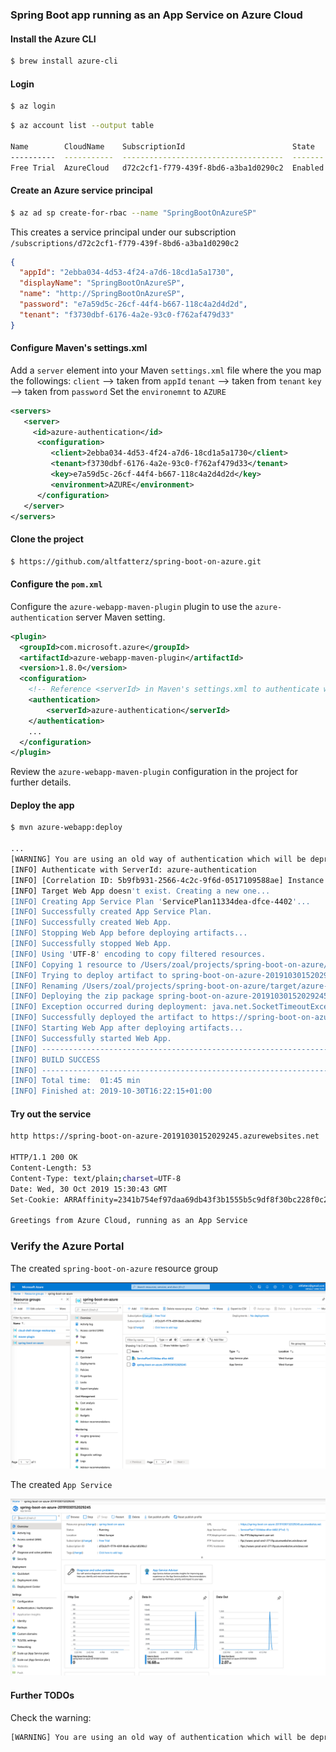 ### Spring Boot app running as an App Service on Azure Cloud

#### Install the Azure CLI

```bash
$ brew install azure-cli
```

#### Login

```bash
$ az login
```

```bash
$ az account list --output table

Name        CloudName    SubscriptionId                        State    IsDefault
----------  -----------  ------------------------------------  -------  -----------
Free Trial  AzureCloud   d72c2cf1-f779-439f-8bd6-a3ba1d0290c2  Enabled  True
```

#### Create an Azure service principal

```bash
$ az ad sp create-for-rbac --name "SpringBootOnAzureSP"  
```

This creates a service principal under our subscription `/subscriptions/d72c2cf1-f779-439f-8bd6-a3ba1d0290c2` 

```json
{
  "appId": "2ebba034-4d53-4f24-a7d6-18cd1a5a1730",
  "displayName": "SpringBootOnAzureSP",
  "name": "http://SpringBootOnAzureSP",
  "password": "e7a59d5c-26cf-44f4-b667-118c4a2d4d2d",
  "tenant": "f3730dbf-6176-4a2e-93c0-f762af479d33"
}
```

#### Configure Maven's settings.xml

Add a `server` element into your Maven `settings.xml` file where the you map the followings:
`client` --> taken from `appId`
`tenant` --> taken from `tenant`
`key` --> taken from `password`
Set the `environemnt` to `AZURE`

```xml
<servers>
   <server>
     <id>azure-authentication</id>
      <configuration>
         <client>2ebba034-4d53-4f24-a7d6-18cd1a5a1730</client>
         <tenant>f3730dbf-6176-4a2e-93c0-f762af479d33</tenant>
         <key>e7a59d5c-26cf-44f4-b667-118c4a2d4d2d</key>
         <environment>AZURE</environment>
      </configuration>
   </server>
</servers>
```

#### Clone the project 

```bash
$ https://github.com/altfatterz/spring-boot-on-azure.git
```

#### Configure the `pom.xml`

Configure the `azure-webapp-maven-plugin` plugin to use the `azure-authentication` server Maven setting.

```xml
<plugin>
  <groupId>com.microsoft.azure</groupId>
  <artifactId>azure-webapp-maven-plugin</artifactId>
  <version>1.8.0</version>
  <configuration>
    <!-- Reference <serverId> in Maven's settings.xml to authenticate with Azure -->
    <authentication>
        <serverId>azure-authentication</serverId>
    </authentication>
    ...
  </configuration>
</plugin>
```

Review the `azure-webapp-maven-plugin` configuration in the project for further details.

#### Deploy the app

```bash
$ mvn azure-webapp:deploy

...
[WARNING] You are using an old way of authentication which will be deprecated in future versions, please change your configurations.
[INFO] Authenticate with ServerId: azure-authentication
[INFO] [Correlation ID: 5b9fb931-2566-4c2c-9f6d-0517109588ae] Instance discovery was successful
[INFO] Target Web App doesn't exist. Creating a new one...
[INFO] Creating App Service Plan 'ServicePlan11334dea-dfce-4402'...
[INFO] Successfully created App Service Plan.
[INFO] Successfully created Web App.
[INFO] Stopping Web App before deploying artifacts...
[INFO] Successfully stopped Web App.
[INFO] Using 'UTF-8' encoding to copy filtered resources.
[INFO] Copying 1 resource to /Users/zoal/projects/spring-boot-on-azure/target/azure-webapp/spring-boot-on-azure-20191030152029245-b6c868e7-3ee9-4542-9f49-1b4c1f0868e3
[INFO] Trying to deploy artifact to spring-boot-on-azure-20191030152029245...
[INFO] Renaming /Users/zoal/projects/spring-boot-on-azure/target/azure-webapp/spring-boot-on-azure-20191030152029245-b6c868e7-3ee9-4542-9f49-1b4c1f0868e3/spring-boot-on-azure-0.0.1-SNAPSHOT.jar to app.jar
[INFO] Deploying the zip package spring-boot-on-azure-20191030152029245-b6c868e7-3ee9-4542-9f49-1b4c1f0868e31007581442608081701.zip...
[INFO] Exception occurred during deployment: java.net.SocketTimeoutException: timeout, retry immediately(1/3)...
[INFO] Successfully deployed the artifact to https://spring-boot-on-azure-20191030152029245.azurewebsites.net
[INFO] Starting Web App after deploying artifacts...
[INFO] Successfully started Web App.
[INFO] ------------------------------------------------------------------------
[INFO] BUILD SUCCESS
[INFO] ------------------------------------------------------------------------
[INFO] Total time:  01:45 min
[INFO] Finished at: 2019-10-30T16:22:15+01:00
```

#### Try out the service

```bash
http https://spring-boot-on-azure-20191030152029245.azurewebsites.net

HTTP/1.1 200 OK
Content-Length: 53
Content-Type: text/plain;charset=UTF-8
Date: Wed, 30 Oct 2019 15:30:43 GMT
Set-Cookie: ARRAffinity=2341b754ef97daa69db43f3b1555b5c9df8f30bc228f0c2a8a16f7cda08e30fa;Path=/;HttpOnly;Domain=spring-boot-on-azure-20191030152029245.azurewebsites.net

Greetings from Azure Cloud, running as an App Service
```

### Verify the Azure Portal

The created `spring-boot-on-azure` resource group

![app-service-plan](https://raw.githubusercontent.com/altfatterz/spring-boot-on-azure/master/images/app-service-plan.png)

The created `App Service`

![app-service](https://raw.githubusercontent.com/altfatterz/spring-boot-on-azure/master/images/app-service.png)


#### Further TODOs

Check the warning:

```bash
[WARNING] You are using an old way of authentication which will be deprecated in future versions, please change your configurations.
```